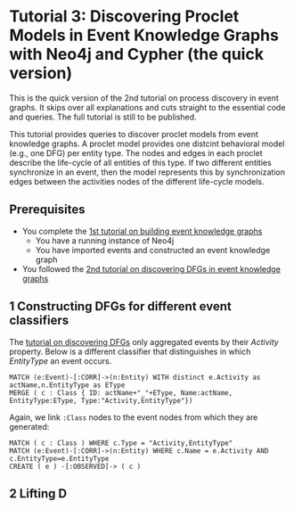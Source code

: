 # Tutorial 3: Discovering Proclet Models in Event Knowledge Graphs with Neo4j and Cypher (the quick version)

This is the quick version of the 2nd tutorial on process discovery in event graphs. It skips over all explanations and cuts straight to the essential code and queries. The full tutorial is still to be published.

This tutorial provides queries to discover proclet models from event knowledge graphs. A proclet model provides one distcint behavioral model (e.g., one DFG) per entity type. The nodes and edges in each proclet describe the life-cycle of all entities of this type. If two different entities synchronize in an event, then the model represents this by synchronization edges between the activities nodes of the different life-cycle models.

## Prerequisites

  * You complete the [1st tutorial on building event knowledge graphs](./tutorial-your-first-event-knowledge-graph.md)
     * You have a running instance of Neo4j
     * You have imported events and constructed an event knowledge graph
  * You followed the [2nd tutorial on discovering DFGs in event knowledge graphs](./tutorial-basic-process-discovery-DFG-quick.md)

## 1 Constructing DFGs for different event classifiers

The [tutorial on discovering DFGs](./tutorial-basic-process-discovery-DFG-quick.md) only aggregated events by their *Activity* property. Below is a different classifier that distinguishes in which *EntityType* an event occurs.
```
MATCH (e:Event)-[:CORR]->(n:Entity) WITH distinct e.Activity as actName,n.EntityType as EType
MERGE ( c : Class { ID: actName+"_"+EType, Name:actName, EntityType:EType, Type:"Activity,EntityType"})
```
Again, we link `:Class` nodes to the event nodes from which they are generated:
```
MATCH ( c : Class ) WHERE c.Type = "Activity,EntityType"
MATCH (e:Event)-[:CORR]->(n:Entity) WHERE c.Name = e.Activity AND c.EntityType=e.EntityType
CREATE ( e ) -[:OBSERVED]-> ( c )
```

## 2 Lifting D